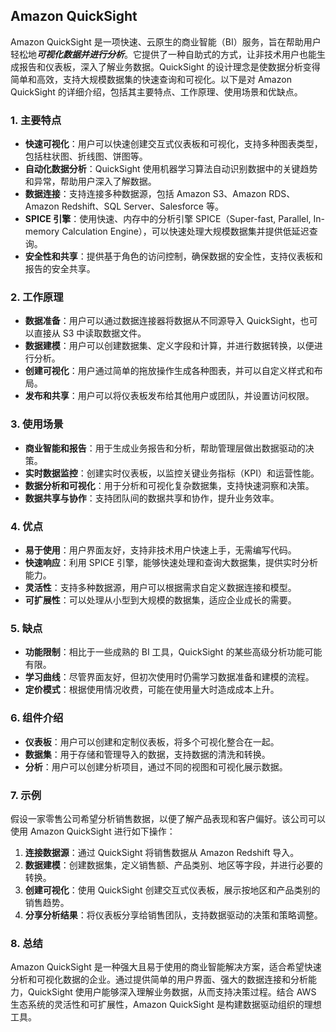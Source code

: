 ## Amazon QuickSight

Amazon QuickSight 是一项快速、云原生的商业智能（BI）服务，旨在帮助用户轻松地***可视化数据并进行分析***。它提供了一种自助式的方式，让非技术用户也能生成报告和仪表板，深入了解业务数据。QuickSight 的设计理念是使数据分析变得简单和高效，支持大规模数据集的快速查询和可视化。以下是对 Amazon QuickSight 的详细介绍，包括其主要特点、工作原理、使用场景和优缺点。

### 1. **主要特点**
- **快速可视化**：用户可以快速创建交互式仪表板和可视化，支持多种图表类型，包括柱状图、折线图、饼图等。
- **自动化数据分析**：QuickSight 使用机器学习算法自动识别数据中的关键趋势和异常，帮助用户深入了解数据。
- **数据连接**：支持连接多种数据源，包括 Amazon S3、Amazon RDS、Amazon Redshift、SQL Server、Salesforce 等。
- **SPICE 引擎**：使用快速、内存中的分析引擎 SPICE（Super-fast, Parallel, In-memory Calculation Engine），可以快速处理大规模数据集并提供低延迟查询。
- **安全性和共享**：提供基于角色的访问控制，确保数据的安全性，支持仪表板和报告的安全共享。

### 2. **工作原理**
- **数据准备**：用户可以通过数据连接器将数据从不同源导入 QuickSight，也可以直接从 S3 中读取数据文件。
- **数据建模**：用户可以创建数据集、定义字段和计算，并进行数据转换，以便进行分析。
- **创建可视化**：用户通过简单的拖放操作生成各种图表，并可以自定义样式和布局。
- **发布和共享**：用户可以将仪表板发布给其他用户或团队，并设置访问权限。

### 3. **使用场景**
- **商业智能和报告**：用于生成业务报告和分析，帮助管理层做出数据驱动的决策。
- **实时数据监控**：创建实时仪表板，以监控关键业务指标（KPI）和运营性能。
- **数据分析和可视化**：用于分析和可视化复杂数据集，支持快速洞察和决策。
- **数据共享与协作**：支持团队间的数据共享和协作，提升业务效率。

### 4. **优点**
- **易于使用**：用户界面友好，支持非技术用户快速上手，无需编写代码。
- **快速响应**：利用 SPICE 引擎，能够快速处理和查询大数据集，提供实时分析能力。
- **灵活性**：支持多种数据源，用户可以根据需求自定义数据连接和模型。
- **可扩展性**：可以处理从小型到大规模的数据集，适应企业成长的需要。

### 5. **缺点**
- **功能限制**：相比于一些成熟的 BI 工具，QuickSight 的某些高级分析功能可能有限。
- **学习曲线**：尽管界面友好，但初次使用时仍需学习数据准备和建模的流程。
- **定价模式**：根据使用情况收费，可能在使用量大时造成成本上升。

### 6. **组件介绍**
- **仪表板**：用户可以创建和定制仪表板，将多个可视化整合在一起。
- **数据集**：用于存储和管理导入的数据，支持数据的清洗和转换。
- **分析**：用户可以创建分析项目，通过不同的视图和可视化展示数据。

### 7. **示例**
假设一家零售公司希望分析销售数据，以便了解产品表现和客户偏好。该公司可以使用 Amazon QuickSight 进行如下操作：
1. **连接数据源**：通过 QuickSight 将销售数据从 Amazon Redshift 导入。
2. **数据建模**：创建数据集，定义销售额、产品类别、地区等字段，并进行必要的转换。
3. **创建可视化**：使用 QuickSight 创建交互式仪表板，展示按地区和产品类别的销售趋势。
4. **分享分析结果**：将仪表板分享给销售团队，支持数据驱动的决策和策略调整。

### 8. **总结**
Amazon QuickSight 是一种强大且易于使用的商业智能解决方案，适合希望快速分析和可视化数据的企业。通过提供简单的用户界面、强大的数据连接和分析能力，QuickSight 使用户能够深入理解业务数据，从而支持决策过程。结合 AWS 生态系统的灵活性和可扩展性，Amazon QuickSight 是构建数据驱动组织的理想工具。